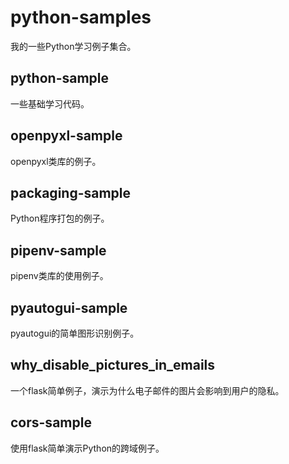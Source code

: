 # python-samples

我的一些Python学习例子集合。

## python-sample

一些基础学习代码。

## openpyxl-sample

openpyxl类库的例子。

## packaging-sample

Python程序打包的例子。

## pipenv-sample

pipenv类库的使用例子。

## pyautogui-sample

pyautogui的简单图形识别例子。

## why_disable_pictures_in_emails

一个flask简单例子，演示为什么电子邮件的图片会影响到用户的隐私。

## cors-sample

使用flask简单演示Python的跨域例子。
